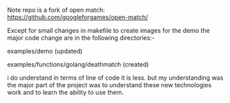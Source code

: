 Note repo is a fork of open match: https://github.com/googleforgames/open-match/

Except for small changes in makefile to create images for the demo the major code change are in the following directories:-

examples/demo  (updated)

examples/functions/golang/deathmatch (created)

i do understand in terms of line of code it is less. but my understanding was the major part of the project was to understand these new technologies work and to learn the ability to use them.